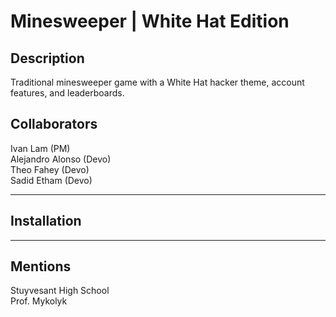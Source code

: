 # Minesweeper | White Hat Edition

## Description
Traditional minesweeper game with a White Hat hacker theme, account features, and leaderboards.

## Collaborators
Ivan Lam (PM) <br>
Alejandro Alonso (Devo) <br>
Theo Fahey (Devo) <br>
Sadid Etham (Devo)

---
## Installation

---
## Mentions
Stuyvesant High School <br>
Prof. Mykolyk <br>